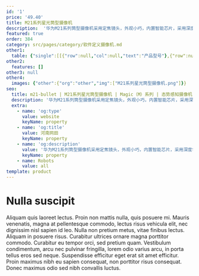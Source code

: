 ```yaml
---
id: '1'
price: '49.40'
title: M21系列星光筒型摄像机
description:  '华为M21系列筒型摄像机采用定焦镜头，外观小巧，内置智能芯片，采用深度学习算法，在实现态势感知的同时，可实现高准确率、低误报率的周界入侵检测，并且可以将报警信息及时发送至后台，相关人员可及时了解异常事件并作出处置，可广泛适用于园区周界场景。'
featured: true
order: 384
category: src/pages/category/软件定义摄像机.md
other1: 
  table: {"single":[[{"row":null,"col":null,"text":"产品型号"},{"row":null,"col":null,"text":"M2140-EBI(3.6mm/6mm)"}],[{"row":null,"col":null,"text":"图像传感器"},{"row":null,"col":null,"text":"1/2.7\" 400万像素逐行扫描CMOS"}],[{"row":null,"col":null,"text":"最大分辨率"},{"row":null,"col":null,"text":"2560×1440"}],[{"row":null,"col":null,"text":"低照度"},{"row":null,"col":null,"text":"支持"}],[{"row":null,"col":null,"text":"镜头焦距"},{"row":null,"col":null,"text":"3.6mm/6mm"}],[{"row":null,"col":null,"text":"宽动态"},{"row":null,"col":null,"text":"支持"}],[{"row":null,"col":null,"text":"智能分析"},{"row":null,"col":null,"text":"支持"}],[{"row":null,"col":null,"text":"电源"},{"row":null,"col":null,"text":"DC12V"}]]}
other2:
  features: []
other3: null
other4:
  images: {"other":{"org":"other","img":["M21系列星光筒型摄像机.png"]}}
seo:
  title: m21-bullet | M21系列星光筒型摄像机 | Magic（M）系列 | 态势感知摄像机  | 软件定义摄像机 | 机器视觉
  description: '华为M21系列筒型摄像机采用定焦镜头，外观小巧，内置智能芯片，采用深度学习算法，在实现态势感知的同时，可实现高准确率、低误报率的周界入侵检测，并且可以将报警信息及时发送至后台，相关人员可及时了解异常事件并作出处置，可广泛适用于园区周界场景。'
  extra:
    - name: 'og:type'
      value: website
      keyName: property
    - name: 'og:title'
      value: 河南网田
      keyName: property
    - name: 'og:description'
      value: '华为M21系列筒型摄像机采用定焦镜头，外观小巧，内置智能芯片，采用深度学习算法，在实现态势感知的同时，可实现高准确率、低误报率的周界入侵检测，并且可以将报警信息及时发送至后台，相关人员可及时了解异常事件并作出处置，可广泛适用于园区周界场景。'
      keyName: property
    - name: Robots
      value: all
template: product
---
```


# Nulla suscipit

Aliquam quis laoreet lectus. Proin non mattis nulla, quis posuere mi. Mauris venenatis, magna at pellentesque commodo, lectus risus vehicula elit, nec dignissim nisl sapien id leo. Nulla non pretium metus, vitae finibus lectus. Aliquam in posuere risus. Curabitur ultrices ornare magna porttitor commodo. Curabitur eu tempor orci, sed pretium quam. Vestibulum condimentum, arcu nec pulvinar fringilla, lorem odio varius arcu, in porta tellus eros sed neque. Suspendisse efficitur eget erat sit amet efficitur. Proin maximus nibh eu sapien consequat, non porttitor risus consequat. Donec maximus odio sed nibh convallis luctus.